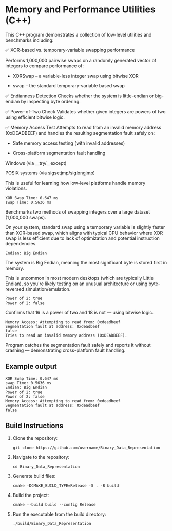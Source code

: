 
# Memory and Performance Utilities (C++)
This C++ program demonstrates a collection of low-level utilities and benchmarks including:

✅ XOR-based vs. temporary-variable swapping performance

Performs 1,000,000 pairwise swaps on a randomly generated vector of integers to compare performance of:

- XORSwap – a variable-less integer swap using bitwise XOR

- swap – the standard temporary-variable based swap
  
✅ Endianness Detection
Checks whether the system is little-endian or big-endian by inspecting byte ordering.

✅ Power-of-Two Check
Validates whether given integers are powers of two using efficient bitwise logic.

✅ Memory Access Test
Attempts to read from an invalid memory address (0xDEADBEEF) and handles the resulting segmentation fault safely on:

- Safe memory access testing (with invalid addresses)

- Cross-platform segmentation fault handling

Windows (via __try/__except)

POSIX systems (via sigsetjmp/siglongjmp)

This is useful for learning how low-level platforms handle memory violations.
```
XOR Swap Time: 0.647 ms
swap Time: 0.5636 ms
```
Benchmarks two methods of swapping integers over a large dataset (1,000,000 swaps).

On your system, standard swap using a temporary variable is slightly faster than XOR-based swap, which aligns with typical CPU behavior where XOR swap is less efficient due to lack of optimization and potential instruction dependencies.

```
Endian: Big Endian
```
The system is Big Endian, meaning the most significant byte is stored first in memory.

This is uncommon in most modern desktops (which are typically Little Endian), so you're likely testing on an unusual architecture or using byte-reversed simulation/emulation.

```
Power of 2: true
Power of 2: false
```
Confirms that 16 is a power of two and 18 is not — using bitwise logic.
```
Memory Access: Attempting to read from: 0xdeadbeef
Segmentation fault at address: 0xdeadbeef
false
Tries to read an invalid memory address (0xDEADBEEF).
```
Program catches the segmentation fault safely and reports it without crashing — demonstrating cross-platform fault handling.

##  Example output
```
XOR Swap Time: 0.647 ms
swap Time: 0.5636 ms
Endian: Big Endian
Power of 2: true
Power of 2: false
Memory Access: Attempting to read from: 0xdeadbeef
Segmentation fault at address: 0xdeadbeef
false
```

## Build Instructions

1. Clone the repository:
   ```
   git clone https://github.com/username/Binary_Data_Representation
   ```
2. Navigate to the repository:
   ```
   cd Binary_Data_Representation
   ```
3. Generate build files:
   ```
   cmake -DCMAKE_BUILD_TYPE=Release -S . -B build
   ```
4. Build the project:
   ```
   cmake --build build --config Release
   ```
5. Run the executable from the build directory:
   ```
   ./build/Binary_Data_Representation
   ```

